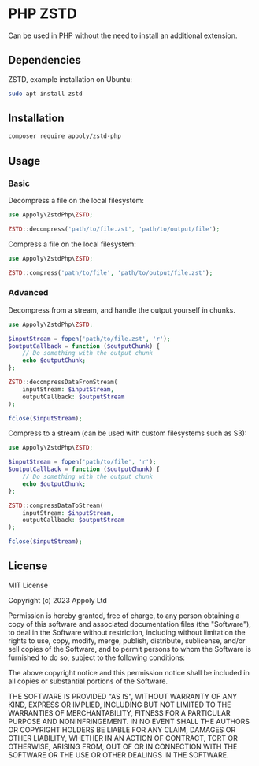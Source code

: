 # PHP ZSTD

Can be used in PHP without the need to install an additional extension.

## Dependencies

ZSTD, example installation on Ubuntu:

```bash
sudo apt install zstd
````

## Installation

```bash
composer require appoly/zstd-php
```

## Usage

### Basic

Decompress a file on the local filesystem:

```php
use Appoly\ZstdPhp\ZSTD;

ZSTD::decompress('path/to/file.zst', 'path/to/output/file');
```

Compress a file on the local filesystem:

```php
use Appoly\ZstdPhp\ZSTD;

ZSTD::compress('path/to/file', 'path/to/output/file.zst');
```

### Advanced

Decompress from a stream, and handle the output yourself in chunks.

```php
use Appoly\ZstdPhp\ZSTD;

$inputStream = fopen('path/to/file.zst', 'r');
$outputCallback = function ($outputChunk) {
    // Do something with the output chunk
    echo $outputChunk;
};

ZSTD::decompressDataFromStream(
    inputStream: $inputStream,
    outputCallback: $outputStream
);

fclose($inputStream);
```

Compress to a stream (can be used with custom filesystems such as S3):

```php
use Appoly\ZstdPhp\ZSTD;

$inputStream = fopen('path/to/file', 'r');
$outputCallback = function ($outputChunk) {
    // Do something with the output chunk
    echo $outputChunk;
};

ZSTD::compressDataToStream(
    inputStream: $inputStream,
    outputCallback: $outputStream
);

fclose($inputStream);
```

## License
MIT License

Copyright (c) 2023 Appoly Ltd

Permission is hereby granted, free of charge, to any person obtaining a copy of this software and associated documentation files (the "Software"), to deal in the Software without restriction, including without limitation the rights to use, copy, modify, merge, publish, distribute, sublicense, and/or sell copies of the Software, and to permit persons to whom the Software is furnished to do so, subject to the following conditions:

The above copyright notice and this permission notice shall be included in all copies or substantial portions of the Software.

THE SOFTWARE IS PROVIDED "AS IS", WITHOUT WARRANTY OF ANY KIND, EXPRESS OR IMPLIED, INCLUDING BUT NOT LIMITED TO THE WARRANTIES OF MERCHANTABILITY, FITNESS FOR A PARTICULAR PURPOSE AND NONINFRINGEMENT. IN NO EVENT SHALL THE AUTHORS OR COPYRIGHT HOLDERS BE LIABLE FOR ANY CLAIM, DAMAGES OR OTHER LIABILITY, WHETHER IN AN ACTION OF CONTRACT, TORT OR OTHERWISE, ARISING FROM, OUT OF OR IN CONNECTION WITH THE SOFTWARE OR THE USE OR OTHER DEALINGS IN THE SOFTWARE.
